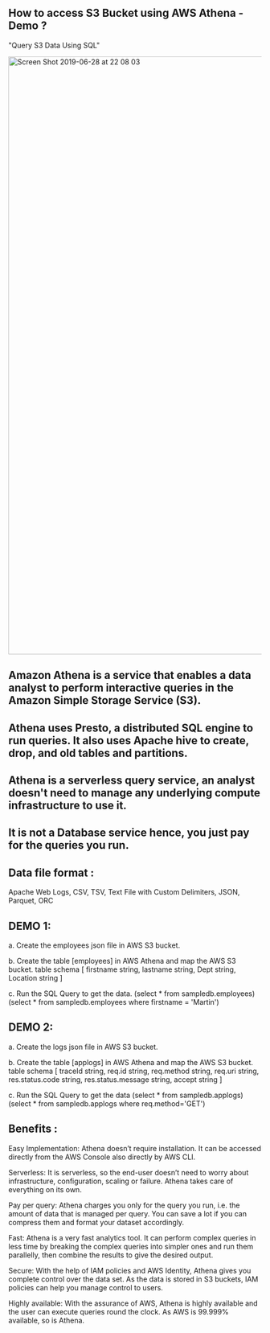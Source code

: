 ## How to access S3 Bucket using AWS Athena - Demo ?

"Query S3 Data Using SQL"

<img width="1189" alt="Screen Shot 2019-06-28 at 22 08 03" src="https://user-images.githubusercontent.com/30971809/60368508-52fd2280-99f1-11e9-8371-b6b547f45d64.png">


## Amazon Athena is a service that enables a data analyst to perform interactive queries in the Amazon Simple Storage Service (S3).

## Athena uses Presto, a distributed SQL engine to run queries. It also uses Apache hive to create, drop, and old tables and partitions. 

## Athena is a serverless query service, an analyst doesn't need to manage any underlying compute infrastructure to use it.

## It is not a Database service hence, you just pay for the queries you run. 

## Data file format :

Apache Web Logs, CSV, TSV, Text File with Custom Delimiters, JSON, Parquet, ORC

## DEMO 1: &nbsp;

a. Create the employees json file in AWS S3 bucket.&nbsp;

b. Create the table [employees] in AWS Athena and map the AWS S3 bucket.
   table schema [  firstname string, lastname string, Dept string, Location string ]  &nbsp;
   
c. Run the SQL Query to get the data.
   (select * from sampledb.employees)
   (select * from sampledb.employees where firstname = 'Martin')  &nbsp;

## DEMO 2:&nbsp;

a. Create the logs json file in AWS S3 bucket.&nbsp;

b. Create the table [applogs] in AWS Athena and map the AWS S3 bucket.
   table schema  [ traceId string, req.id string, req.method string, req.uri string, res.status.code string, res.status.message string, accept string ]&nbsp;
   
c. Run the SQL Query to get the data 
    (select * from sampledb.applogs)
    (select * from sampledb.applogs where req.method='GET')&nbsp;

## Benefits :

Easy Implementation: Athena doesn’t require installation. It can be accessed directly from the AWS Console also directly by AWS CLI.

Serverless: It is serverless, so the end-user doesn’t need to worry about infrastructure, configuration, scaling or failure. Athena takes care of everything on its own.

Pay per query: Athena charges you only for the query you run, i.e. the amount of data that is managed per query. You can save a lot if you can compress them and format your dataset accordingly.

Fast: Athena is a very fast analytics tool. It can perform complex queries in less time by breaking the complex queries into simpler ones and run them parallelly, then combine the results to give the desired output.

Secure: With the help of IAM policies and AWS Identity, Athena gives you complete control over the data set. As the data is stored in S3 buckets, IAM policies can help you manage control to users.

Highly available: With the assurance of AWS, Athena is highly available and the user can execute queries round the clock. As AWS is 99.999% available, so is Athena.




